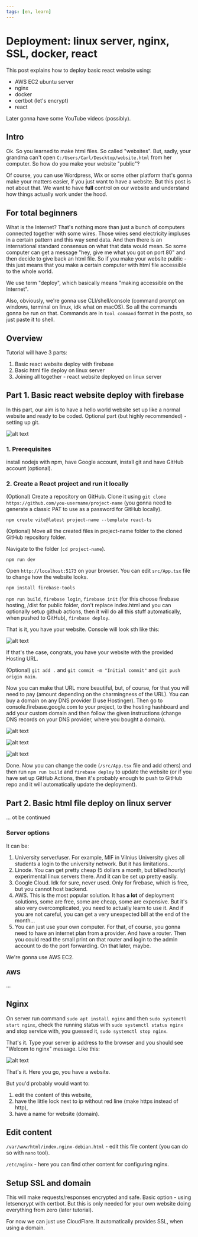 ```yaml
---
tags: [en, learn]
---
```


# Deployment: linux server, nginx, SSL, docker, react

This post explains how to deploy basic react website using:

- AWS EC2 ubuntu server
- nginx
- docker
- certbot (let's encrypt)
- react

Later gonna have some YouTube videos (possibly).

## Intro

Ok. So you learned to make html files. So called "websites". But, sadly, your grandma can't open `C:/Users/Carl/Descktop/website.html` from her computer. So how do you make your website "public"?

Of course, you can use Wordpress, Wix or some other platform that's gonna make your matters easier, if you just want to have a website. But this post is not about that. We want to have **full** control on our website and understand how things actually work under the hood.

## For total beginners

What is the Internet? That's nothing more than just a bunch of computers connected together with some wires. Those wires send electricity impluses in a certain pattern and this way send data. And then there is an international standard consensus on what that data would mean. So some computer can get a message "hey, give me what you got on port 80" and then decide to give back an html file. So if you make your website public - this just means that you make a certain computer with html file accessible to the whole world.

We use term "deploy", which basically means "making accessible on the Internet".

Also, obviously, we're gonna use CLI/shell/console (command prompt on windows, terminal on linux, idk what on macOS). So all the commands gonna be run on that. Commands are in `tool command` format in the posts, so just paste it to shell.

## Overview

Tutorial will have 3 parts:

1. Basic react website deploy with firebase
2. Basic html file deploy on linux server
3. Joining all together - react website deployed on linux server

## Part 1. Basic react website deploy with firebase

In this part, our aim is to have a hello world website set up like a normal website and ready to be coded. Optional part (but highly recommended) - setting up git.

![alt text](image-4.png)

### 1. Prerequisites

install nodejs with npm, have Google account, install git and have GitHub account (optional).

### 2. Create a React project and run it locally

(Optional) Create a repository on GitHub. Clone it using `git clone https://github.com/you-username/project-name` (you gonna need to generate a classic PAT to use as a password for GitHub locally).

`npm create vite@latest project-name --template react-ts`

(Optional) Move all the created files in project-name folder to the cloned GitHub repository folder.

Navigate to the folder (`cd project-name`).

`npm run dev`

Open `http://localhost:5173` on your browser. You can edit `src/App.tsx` file to change how the website looks.

`npm install firebase-tools`

`npm run build`, `firebase login`, `firebase init` (for this choose firebase hosting, /dist for public folder, don't replace index.html and you can optionally setup github actions, then it will do all this stuff automatically, when pushed to GitHub), `firebase deploy`.

That is it, you have your website. Console will look sth like this:

![alt text](image-5.png)

If that's the case, congrats, you have your website with the provided Hosting URL.

(Optional) `git add .` and `git commit -m "Initial commit"` and `git push origin main`.

Now you can make that URL more beautiful, but, of course, for that you will need to pay (amount depending on the charmingness of the URL). You can buy a domain on any DNS provider (I use Hostinger). Then go to console.firebase.google.com to your project, to the hosting hashboard and add your custom domain and then follow the given instructions (change DNS records on your DNS provider, where you bought a domain).

![alt text](image-7.png)

![alt text](image-6.png)

![alt text](image-8.png)

Done. Now you can change the code (`/src/App.tsx` file and add others) and then run `npm run build` and `firebase deploy` to update the website (or if you have set up GitHub Actions, then it's probably enough to push to GitHub repo and it will automatically update the deployment).

## Part 2. Basic html file deploy on linux server

... ot be continued

### Server options

It can be:

1. University server/user. For example, MIF in Vilnius University gives all students a login to the university network. But it has limitations...
2. Linode. You can get pretty cheap (5 dollars a month, but billed hourly) experimental linux servers there. And it can be set up pretty easily.
3. Google Cloud. Idk for sure, never used. Only for firebase, which is free, but you cannot host backend.
4. AWS. This is the most popular solution. It has **a lot** of deployment solutions, some are free, some are cheap, some are expensive. But it's also very overcomplicated, you need to actually learn to use it. And if you are not careful, you can get a very unexpected bill at the end of the month...
5. You can just use your own computer. For that, of course, you gonna need to have an internet plan from a provider. And have a router. Then you could read the small print on that router and login to the admin account to do the port forwarding. On that later, maybe.

We're gonna use AWS EC2.

### AWS

...

## Nginx

On server run command `sudo apt install nginx` and then `sudo systemctl start nginx`, check the running status with `sudo systemctl status nginx` and stop service with, you guessed it, `sudo systemctl stop nginx`.

That's it. Type your server ip address to the browser and you should see "Welcom to nginx" message. Like this:

![alt text](image-3.png)

That's it. Here you go, you have a website.

But you'd probably would want to:

1. edit the content of this website,
2. have the little lock next to ip without red line (make https instead of http),
3. have a name for website (domain).

## Edit content

`/var/www/html/index.nginx-debian.html` - edit this file content (you can do so with `nano` tool).

`/etc/nginx` - here you can find other content for configuring nginx.

## Setup SSL and domain

This will make requests/responses encrypted and safe. Basic option - using letsencrypt with certbot. But this is only needed for your own website doing everything from zero (later tutorial).

For now we can just use CloudFlare. It automatically provides SSL, when using a domain.
